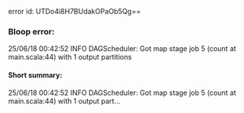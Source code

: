 error id: UTDo4i8H7BUdakOPaOb5Qg==
### Bloop error:

25/06/18 00:42:52 INFO DAGScheduler: Got map stage job 5 (count at main.scala:44) with 1 output partitions
#### Short summary: 

25/06/18 00:42:52 INFO DAGScheduler: Got map stage job 5 (count at main.scala:44) with 1 output part...